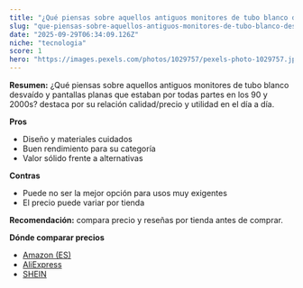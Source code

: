 ```yaml
---
title: "¿Qué piensas sobre aquellos antiguos monitores de tubo blanco desvaído y pantallas planas que estaban por todas partes en los 90 y 2000s?"
slug: "que-piensas-sobre-aquellos-antiguos-monitores-de-tubo-blanco-desvaido-y-pantalla"
date: "2025-09-29T06:34:09.126Z"
niche: "tecnologia"
score: 1
hero: "https://images.pexels.com/photos/1029757/pexels-photo-1029757.jpeg?auto=compress&cs=tinysrgb&fit=crop&h=627&w=1200&auto=compress&cs=tinysrgb&w=1200&h=675&fit=crop"
---
```


**Resumen:** ¿Qué piensas sobre aquellos antiguos monitores de tubo blanco desvaído y pantallas planas que estaban por todas partes en los 90 y 2000s? destaca por su relación calidad/precio y utilidad en el día a día.

**Pros**
- Diseño y materiales cuidados
- Buen rendimiento para su categoría
- Valor sólido frente a alternativas

**Contras**
- Puede no ser la mejor opción para usos muy exigentes
- El precio puede variar por tienda

**Recomendación:** compara precio y reseñas por tienda antes de comprar.

**Dónde comparar precios**
- [Amazon (ES)](https://www.amazon.es/s?k=%C2%BFQu%C3%A9%20piensas%20sobre%20aquellos%20antiguos%20monitores%20de%20tubo%20blanco%20desva%C3%ADdo%20y%20pantallas%20planas%20que%20estaban%20por%20todas%20partes%20en%20los%2090%20y%202000s%3F&tag=teknovashop25-21)
- [AliExpress](https://www.aliexpress.com/wholesale?SearchText=%C2%BFQu%C3%A9%20piensas%20sobre%20aquellos%20antiguos%20monitores%20de%20tubo%20blanco%20desva%C3%ADdo%20y%20pantallas%20planas%20que%20estaban%20por%20todas%20partes%20en%20los%2090%20y%202000s%3F)
- [SHEIN](https://www.shein.com/pdsearch/%C2%BFQu%C3%A9%20piensas%20sobre%20aquellos%20antiguos%20monitores%20de%20tubo%20blanco%20desva%C3%ADdo%20y%20pantallas%20planas%20que%20estaban%20por%20todas%20partes%20en%20los%2090%20y%202000s%3F)